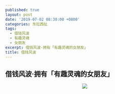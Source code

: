 ```yaml
---
published: true
layout: post
date: '2019-07-02 08:30:00 +0800'
categories: 东拉西扯
tags:
  - 借钱风波
  - 有趣灵魂
  - 女朋友
excerpt: 借钱风波·拥有「有趣灵魂的女朋友」
title: 借钱风波
---
```

## 借钱风波·拥有「有趣灵魂的女朋友」



<div align="center"><img src="https://www.bobinsun.cn/assets/images/girlfriend.jpeg"/></div>
